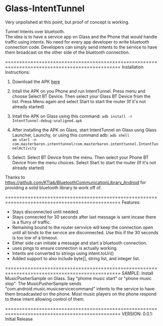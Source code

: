 Glass-IntentTunnel
==================

Very unpolished at this point, but proof of concept is working.


Tunnel Intents over bluetooth.  
The idea is to have a service app on Glass and the Phone that would handle traffic using intents.  No need for every app developer to write bluetooth connection code.   Developers can simply send intents to the service to have them broadcast on the other side of the bluetooth connection. 

===============================================================================================
Installation Instructions:

1. Download the APK [here](https://github.com/TheMasterBaron/Glass-IntentTunnel/blob/master/apk/IntentTunnel-debug-unaligned-0.0.1.apk?raw=true)

2. Intall the APK on you Phone and run IntentTunnel.  Press menu and choose Select BT Device.  Then select your Glass BT Device from the list.  Press Menu again and select Start to start the router (If it's not already started)

3. Intall the APK on Glass using this command:
<code>adb install -r IntentTunnel-debug-unaligned.apk</code>

4. After installing the APK on Glass, start IntentTunnel on Glass usng Glass Launcher, Launchy, or using this command adb:
<code>adb shell am start -n com.masterbaron.intenttunnel/com.masterbaron.intenttunnel.IntentTunnelActivity</code>

5. Select: Select BT Device from the menu.  Then select your Phone BT Device from the menu choices.  Select Start to start the router (If it's not already started)

Thanks to https://github.com/KTlab/BluetoothCommunicationLibrary_Android for providing a solid bluetooth library to work off of.


===============================================================================================
Features:
* Stays disconnected until needed.
* Stays connected for 30 seconds after last message is sent incase there is a flurry of traffic.
* Remaining bound to the router servvice will keep the connection open until all binds to the service are disconnected.  Use this if the 30 seconds is too low of a timeout.
* Either side can initiate a message and start a bluetooth connection.
* uses pings to ensure connection is actually working.
* Intents are converted to strings using intent.toUri() 
* Added support to also include byte[], string list, and integer list.


===============================================================================================
SAMPLE:
Install MusicPusherSample on Glass.  Say "phome music start" or "phone music stop".
The MusicPusherSample sends "com.android.music.musicservicecommand" intents to the service to have them broadcasted on the phone.  Most music players on the phone respond to these intent allowing control of them.


===============================================================================================
VERSION:
0.0.1: Initial Release
